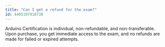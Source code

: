 ```yaml
---
title: "Can I get a refund for the exam?"
id: 4405107918738
---
```


Arduino Certification is individual, non-refundable, and non-transferable. Upon purchase, you get immediate access to the exam, and no refunds are made for failed or expired attempts.
